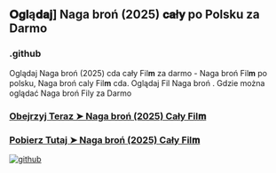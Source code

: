 ## 𝐎𝐠𝐥ą𝐝𝐚𝐣] Naga broń (2025) 𝐜𝐚ł𝐲 po Polsku za Darmo

### .github

Oglądaj Naga broń (2025) cda cały Fil𝐦 za darmo - Naga broń Fil𝐦  po polsku, Naga broń caly Fil𝐦 cda. Oglądaj Fil Naga broń . Gdzie można oglądać Naga broń Fily za Darmo

### [Obejrzyj Teraz ➤ Naga broń (2025) Cały Fil𝐦 ](https://watching4khdmovies.blogspot.com/2025/07/naked-gun-pl.html)

### [Pobierz Tutaj ➤ Naga broń (2025) Cały Fil𝐦 ](https://watching4khdmovies.blogspot.com/2025/07/naked-gun-pl.html)

<a href="https://watching4khdmovies.blogspot.com/2025/07/off-road-he.html" rel="nofollow"><img src="https://image.tmdb.org/t/p/w1280/5Z9tkiIDZ6u49VUeY9Fm3PuSxKT.jpg" alt="github" data-canonical-src="https://image.tmdb.org/t/p/w1280/5Z9tkiIDZ6u49VUeY9Fm3PuSxKT.jpg" style="max-width: 100%;"></a>
